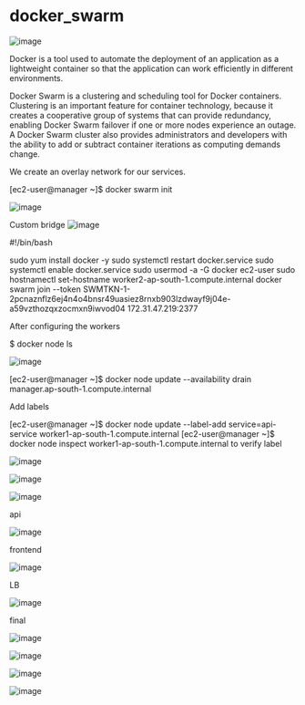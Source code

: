 # docker_swarm

![image](https://user-images.githubusercontent.com/120683482/216436604-81ba1697-a144-42dc-a855-60ad1fa3ede3.png)

Docker is a tool used to automate the deployment of an application as a lightweight container so that the application can work efficiently in different environments.

Docker Swarm is a clustering and scheduling tool for Docker containers. 
Clustering is an important feature for container technology, because it creates a cooperative group of systems that can provide redundancy, enabling Docker Swarm failover if one or more nodes experience an outage. A Docker Swarm cluster also provides administrators and developers with the ability to add or subtract container iterations as computing demands change.

We create an overlay network for our services. 


[ec2-user@manager ~]$ docker swarm init

![image](https://user-images.githubusercontent.com/120683482/216430526-74929358-a540-4795-852d-25ea7fb3bf6b.png)


Custom bridge
![image](https://user-images.githubusercontent.com/120683482/216434371-8f00ad94-aca2-4ade-a128-4ed49716c0c6.png)


#!/bin/bash

sudo yum install docker -y
sudo systemctl restart docker.service
sudo systemctl enable docker.service
sudo usermod -a -G docker ec2-user
sudo hostnamectl set-hostname worker2-ap-south-1.compute.internal
docker swarm join --token SWMTKN-1-2pcnaznflz6ej4n4o4bnsr49uasiez8rnxb903lzdwayf9j04e-a59vzthozqxzocmxn9iwvod04 172.31.47.219:2377

After configuring the workers

$ docker node ls


![image](https://user-images.githubusercontent.com/120683482/216430620-a681e073-4c11-4aa4-baf3-4ef8dcc6f4fb.png)


[ec2-user@manager ~]$ docker node update --availability drain manager.ap-south-1.compute.internal

Add labels

[ec2-user@manager ~]$ docker node update --label-add service=api-service worker1-ap-south-1.compute.internal
[ec2-user@manager ~]$ docker node inspect worker1-ap-south-1.compute.internal
to verify label

![image](https://user-images.githubusercontent.com/120683482/216431118-13cffc5d-7f7a-4a28-86d4-ef3b658f6673.png)

![image](https://user-images.githubusercontent.com/120683482/216431417-51179ae8-f389-4a1c-8391-3070bfff9f36.png)




![image](https://user-images.githubusercontent.com/120683482/216431584-e444ecd2-624f-4179-ad69-576aeb64d5c0.png)


api

![image](https://user-images.githubusercontent.com/120683482/216434654-b474b76f-6ec3-4dc0-9239-3f5f65fc2f36.png)



frontend

![image](https://user-images.githubusercontent.com/120683482/216434809-abc6dd94-ed7f-450b-b1e5-4474d0d80297.png)


LB

![image](https://user-images.githubusercontent.com/120683482/216436117-c53fa739-8d27-41f7-a3f0-518fe63d2c06.png)


final

![image](https://user-images.githubusercontent.com/120683482/216434953-d77f84b7-457d-46d6-89db-86d258dc0de2.png)



![image](https://user-images.githubusercontent.com/120683482/216435055-35b892cb-08a2-4a64-90fa-34eca7433840.png)



![image](https://user-images.githubusercontent.com/120683482/216435562-90d55d43-1f02-4760-a2a0-c68644e298c7.png)


![image](https://user-images.githubusercontent.com/120683482/216435730-1242fb27-8db5-4ad9-ae76-bae59f9a62de.png)

